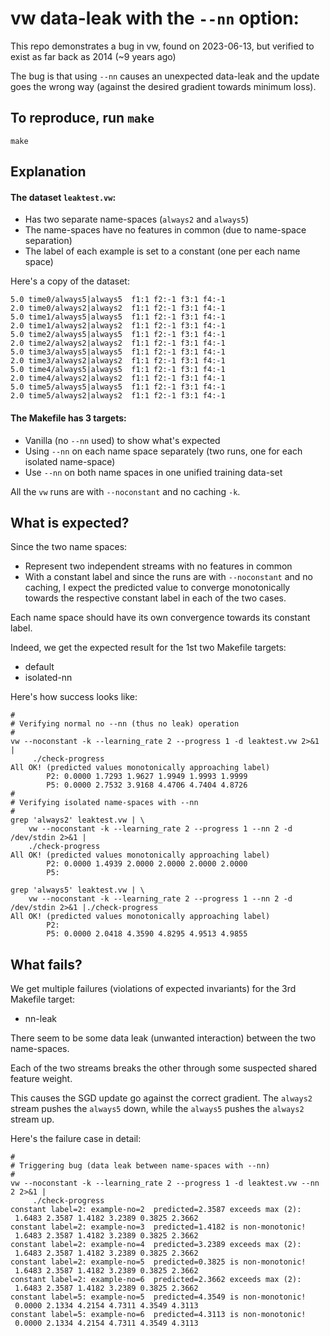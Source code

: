 # vw data-leak with the `--nn` option:

This repo demonstrates a bug in vw, found on 2023-06-13,
but verified to exist as far back as 2014 (~9 years ago)

The bug is that using `--nn` causes an unexpected data-leak
and the update goes the wrong way (against the desired gradient
towards minimum loss).

## To reproduce, run `make`

    make

## Explanation

#### The dataset `leaktest.vw`:

  - Has two separate name-spaces (`always2` and `always5`)
  - The name-spaces have no features in common (due to name-space separation)
  - The label of each example is set to a constant (one per each name space)

Here's a copy of the dataset:
```
5.0 time0/always5|always5  f1:1 f2:-1 f3:1 f4:-1
2.0 time0/always2|always2  f1:1 f2:-1 f3:1 f4:-1
5.0 time1/always5|always5  f1:1 f2:-1 f3:1 f4:-1
2.0 time1/always2|always2  f1:1 f2:-1 f3:1 f4:-1
5.0 time2/always5|always5  f1:1 f2:-1 f3:1 f4:-1
2.0 time2/always2|always2  f1:1 f2:-1 f3:1 f4:-1
5.0 time3/always5|always5  f1:1 f2:-1 f3:1 f4:-1
2.0 time3/always2|always2  f1:1 f2:-1 f3:1 f4:-1
5.0 time4/always5|always5  f1:1 f2:-1 f3:1 f4:-1
2.0 time4/always2|always2  f1:1 f2:-1 f3:1 f4:-1
5.0 time5/always5|always5  f1:1 f2:-1 f3:1 f4:-1
2.0 time5/always2|always2  f1:1 f2:-1 f3:1 f4:-1
```
#### The Makefile has 3 targets:

  - Vanilla (no `--nn` used) to show what's expected
  - Using `--nn` on each name space separately (two runs, one for each
    isolated name-space)
  - Use `--nn` on both name spaces in one unified training data-set

All the `vw` runs are with `--noconstant` and no caching `-k`.

## What is expected?

Since the two name spaces:

  - Represent two independent streams with no features in common
  - With a constant label
and since the runs are with `--noconstant` and no caching,
I expect the predicted value to converge monotonically towards
the respective constant label in each of the two cases.

Each name space should have its own convergence towards its constant label.

Indeed, we get the expected result for the 1st two Makefile targets:

  - default
  - isolated-nn

Here's how success looks like:

```
#
# Verifying normal no --nn (thus no leak) operation
#
vw --noconstant -k --learning_rate 2 --progress 1 -d leaktest.vw 2>&1 |
     ./check-progress
All OK! (predicted values monotonically approaching label)
        P2: 0.0000 1.7293 1.9627 1.9949 1.9993 1.9999
        P5: 0.0000 2.7532 3.9168 4.4706 4.7404 4.8726
#
# Verifying isolated name-spaces with --nn
#
grep 'always2' leaktest.vw | \
    vw --noconstant -k --learning_rate 2 --progress 1 --nn 2 -d /dev/stdin 2>&1 |
    ./check-progress
All OK! (predicted values monotonically approaching label)
        P2: 0.0000 1.4939 2.0000 2.0000 2.0000 2.0000
        P5:

grep 'always5' leaktest.vw | \
    vw --noconstant -k --learning_rate 2 --progress 1 --nn 2 -d /dev/stdin 2>&1 |./check-progress
All OK! (predicted values monotonically approaching label)
        P2:
        P5: 0.0000 2.0418 4.3590 4.8295 4.9513 4.9855
```

## What fails?

We get multiple failures (violations of expected invariants)
for the 3rd Makefile target:

  - nn-leak

There seem to be some data leak (unwanted interaction) between the two name-spaces.

Each of the two streams breaks the other through some suspected shared
feature weight.

This causes the SGD update go against the correct gradient.
The `always2` stream pushes the `always5` down, while
the `always5` pushes the `always2` stream up.

Here's the failure case in detail:
```
#
# Triggering bug (data leak between name-spaces with --nn)
#
vw --noconstant -k --learning_rate 2 --progress 1 -d leaktest.vw --nn 2 2>&1 |
     ./check-progress
constant label=2: example-no=2  predicted=2.3587 exceeds max (2):
 1.6483 2.3587 1.4182 3.2389 0.3825 2.3662
constant label=2: example-no=3  predicted=1.4182 is non-monotonic!
 1.6483 2.3587 1.4182 3.2389 0.3825 2.3662
constant label=2: example-no=4  predicted=3.2389 exceeds max (2):
 1.6483 2.3587 1.4182 3.2389 0.3825 2.3662
constant label=2: example-no=5  predicted=0.3825 is non-monotonic!
 1.6483 2.3587 1.4182 3.2389 0.3825 2.3662
constant label=2: example-no=6  predicted=2.3662 exceeds max (2):
 1.6483 2.3587 1.4182 3.2389 0.3825 2.3662
constant label=5: example-no=5  predicted=4.3549 is non-monotonic!
 0.0000 2.1334 4.2154 4.7311 4.3549 4.3113
constant label=5: example-no=6  predicted=4.3113 is non-monotonic!
 0.0000 2.1334 4.2154 4.7311 4.3549 4.3113

```
